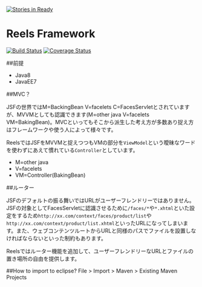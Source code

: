 [![Stories in Ready](https://badge.waffle.io/reels-project/reels.png?label=ready&title=Ready)](https://waffle.io/reels-project/reels)
# Reels Framework

[![Build Status](https://travis-ci.org/reels-project/reels.svg)](https://travis-ci.org/reels-project/reels)
[![Coverage Status](https://coveralls.io/repos/reels-project/reels/badge.svg?branch=master&service=github)](https://coveralls.io/github/reels-project/reels?branch=master)

##前提

 - Java8
 - JavaEE7

##MVC？

JSFの世界ではM=BackingBean V=facelets C=FacesServletとされていますが、MVVMとしても認識できます(M=other java V=facelets VM=BakingBean)。MVCといってもそこから派生した考え方が多数あり捉え方はフレームワークや使う人によって様々です。  

ReelsではJSFをMVVMと捉えつつもVMの部分を`ViewModel`という曖昧なワードを使わずにあえて慣れている`Controller`としています。

 - M=other java
 - V=facelets
 - VM=Controller(BakingBean)

##ルーター

JSFのデフォルトの振る舞いではURLがユーザーフレンドリーではありません。
JSFの対象としてFacesServletに認識させるために`/faces/*`や`*.xhtml`といた設定をするため`http://xx.com/context/faces/product/list`や`http://xx.com/context/product/list.xhtml`といったURLになってしまいます。また、ウェブコンテンツルートからURLと同様のパスでファイルを設置しなければならないといった制約もあります。  

Reelsではルーター機能を追加して、ユーザーフレンドリーなURLとファイルの置き場所の自由を提供します。

##How to import to eclipse?
File > Import > Maven > Existing Maven Projects

